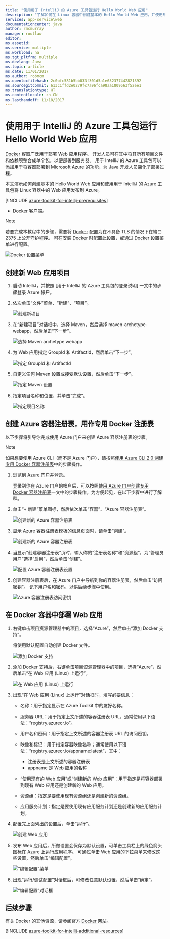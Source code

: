 ```yaml
---
title: "使用用于 IntelliJ 的 Azure 工具包运行 Hello World Web 应用"
description: "了解如何在 Linux 容器中创建基本的 Hello World Web 应用，并使用用于 IntelliJ 的 Azure 工具包将其发布到 Azure。"
services: app-service\web
documentationcenter: java
author: rmcmurray
manager: routlaw
editor: 
ms.assetid: 
ms.service: multiple
ms.workload: na
ms.tgt_pltfrm: multiple
ms.devlang: Java
ms.topic: article
ms.date: 11/01/2017
ms.author: robmcm
ms.openlocfilehash: 2c0bfc581b5bb033f301d5a1e632377442821392
ms.sourcegitcommit: 613c1ffd2e0279fc7a96fca98aa1809563f52ee1
ms.translationtype: HT
ms.contentlocale: zh-CN
ms.lasthandoff: 11/18/2017
---
```

# <a name="run-a-hello-world-web-app-in-a-linux-container-by-using-the-azure-toolkit-for-intellij"></a>使用用于 IntelliJ 的 Azure 工具包运行 Hello World Web 应用

[Docker] 容器广泛用于部署 Web 应用程序。 开发人员可在其中将其所有项目文件和依赖项整合成单个包，以便部署到服务器。 用于 IntelliJ 的 Azure 工具包可以添加用于将容器部署到 Microsoft Azure 的功能，为 Java 开发人员简化了部署过程。

本文演示如何创建基本的 Hello World Web 应用和使用用于 IntelliJ 的 Azure 工具包将 Linux 容器中的 Web 应用发布到 Azure。

[!INCLUDE [azure-toolkit-for-intellij-prerequisites](../includes/azure-toolkit-for-intellij-prerequisites.md)]
* [Docker] 客户端。

> [!NOTE]
>
> 若要完成本教程中的步骤，需要将 [Docker] 配置为在不具备 TLS 的情况下在端口 2375 上公开守护程序。 可在安装 Docker 时配置此设置，或通过 Docker 设置菜单进行配置。
>
> ![Docker 设置菜单][docker-settings-menu]
>

## <a name="create-a-new-web-app-project"></a>创建新 Web 应用项目

1. 启动 IntelliJ，并按照 [用于 IntelliJ 的 Azure 工具包的登录说明] 一文中的步骤登录 Azure 帐户。

1. 依次单击“文件”菜单、“新建”、“项目”。
   
   ![创建新项目][file-new-project]

1. 在“新建项目”对话框中，选择 Maven，然后选择 maven-archetype-webapp，然后单击“下一步”。
   
   ![选择 Maven archetype webapp][maven-archetype-webapp]
   
1. 为 Web 应用指定 GroupId 和 ArtifactId，然后单击“下一步”。
   
   ![指定 GroupId 和 ArtifactId][groupid-and-artifactid]

1. 自定义任何 Maven 设置或接受默认设置，然后单击“下一步”。
   
   ![指定 Maven 设置][maven-options]

1. 指定项目名称和位置，并单击“完成”。
   
   ![指定项目名称][project-name]

## <a name="create-an-azure-container-registry-to-use-as-a-private-docker-registry"></a>创建 Azure 容器注册表，用作专用 Docker 注册表

以下步骤将引导你完成使用 Azure 门户来创建 Azure 容器注册表的步骤。

> [!NOTE]
>
> 如果想要使用 Azure CLI（而不是 Azure 门户），请按照[使用 Azure CLI 2.0 创建专用 Docker 容器注册表][Create Docker Registry using Azure CLI]中的步骤操作。
>

1. 浏览到 [Azure 门户]并登录。

   登录到你在 Azure 门户的帐户后，可以按照[使用 Azure 门户创建专用 Docker 容器注册表]一文中的步骤操作，为方便起见，在以下步骤中进行了解释。

1. 单击“+ 新建”菜单图标，然后依次单击“容器”、“Azure 容器注册表”。
   
   ![创建新的 Azure 容器注册表][AR01]

1. 显示 Azure 容器注册表模板的信息页面时，请单击“创建”。 

   ![创建新的 Azure 容器注册表][AR02]

1. 当显示“创建容器注册表”页时，输入你的“注册表名称”和“资源组”，为“管理员用户”选择“启用”，然后单击“创建”。

   ![配置 Azure 容器注册表设置][AR03]

1. 创建容器注册表后，在 Azure 门户中导航到你的容器注册表，然后单击“访问密钥”。 记下用户名和密码，以供后续步骤中使用。

   ![Azure 容器注册表访问密钥][AR04]

## <a name="deploy-your-web-app-in-a-docker-container"></a>在 Docker 容器中部署 Web 应用

1. 右键单击项目资源管理器中的项目，选择“Azure”，然后单击“添加 Docker 支持”。

   将使用默认配置自动创建 Docker 文件。

   ![添加 Docker 支持][add-docker-support]

1. 添加 Docker 支持后，右键单击项目资源管理器中的项目，选择“Azure”，然后单击“在 Web 应用 (Linux) 上运行”。

   ![在 Web 应用 (Linux) 上运行][run-on-web-app-linux]

1. 出现“在 Web 应用 (Linux) 上运行”对话框时，填写必要信息：

   * 名称：用于指定显示在 Azure Toolkit 中的友好名称。 

   * 服务器 URL：用于指定上文所述的容器注册表 URL，通常使用以下语法：“registry.azurecr.io”。 

   * 用户名和密码：用于指定上文所述的容器注册表 URL 的访问密钥。 

   * 映像和标记：用于指定容器映像名称；通常使用以下语法：“registry.azurecr.io/appname:latest”，其中： 
      * 注册表是上文所述的容器注册表 
      * appname 是 Web 应用的名称 

   * “使用现有的 Web 应用”或“创建新的 Web 应用”：用于指定是将容器部署到现有 Web 应用还是创建新的 Web 应用。 

   * 资源组：指定是要使用现有资源组还是创建新的资源组。 

   * 应用服务计划：指定是要使用现有应用服务计划还是创建新的应用服务计划。 

1. 配置完上面列出的设置后，单击“运行”。

   ![创建 Web 应用][create-web-app]

1. 发布 Web 应用后，所做设置会保存为默认设置，可单击工具栏上的绿色箭头图标在 Azure 上运行应用程序。 可通过单击 Web 应用的下拉菜单来修改这些设置，然后单击“编辑配置”。

   ![“编辑配置”菜单][edit-configuration-menu]

1. 出现“运行/调试配置”对话框后，可修改任意默认设置，然后单击“确定”。

   ![“编辑配置”对话框][edit-configuration-dialog]

## <a name="next-steps"></a>后续步骤

有关 Docker 的其他资源，请参阅官方 [Docker 网站][Docker]。

[!INCLUDE [azure-toolkit-for-intellij-additional-resources](../includes/azure-toolkit-for-intellij-additional-resources.md)]

<!-- URL List -->

[Azure 门户]: https://portal.azure.com/
[使用 Azure 门户创建专用 Docker 容器注册表]: /azure/container-registry/container-registry-get-started-portal
[Azure Java Developer Center]: https://azure.microsoft.com/develop/java/
[Java Tools for Visual Studio Team Services]: https://java.visualstudio.com/
[Create Docker Registry using Azure CLI]: /azure/container-registry/container-registry-get-started-azure-cli

[Docker]: https://www.docker.com/
[Configuring artifacts]: https://www.jetbrains.com/help/idea/2016.1/configuring-artifacts.html

<!-- IMG List -->

[AR01]: media/azure-toolkit-for-intellij-hello-world-web-app-linux/AR01.png
[AR02]: media/azure-toolkit-for-intellij-hello-world-web-app-linux/AR02.png
[AR03]: media/azure-toolkit-for-intellij-hello-world-web-app-linux/AR03.png
[AR04]: media/azure-toolkit-for-intellij-hello-world-web-app-linux/AR04.png

[docker-settings-menu]: media/azure-toolkit-for-intellij-hello-world-web-app-linux/docker-settings-menu.png
[file-new-project]: media/azure-toolkit-for-intellij-hello-world-web-app-linux/file-new-project.png
[maven-archetype-webapp]: media/azure-toolkit-for-intellij-hello-world-web-app-linux/maven-archetype-webapp.png
[groupid-and-artifactid]: media/azure-toolkit-for-intellij-hello-world-web-app-linux/groupid-and-artifactid.png
[maven-options]: media/azure-toolkit-for-intellij-hello-world-web-app-linux/maven-options.png
[project-name]: media/azure-toolkit-for-intellij-hello-world-web-app-linux/project-name.png
[add-docker-support]: media/azure-toolkit-for-intellij-hello-world-web-app-linux/add-docker-support.png
[run-on-web-app-linux]: media/azure-toolkit-for-intellij-hello-world-web-app-linux/run-on-web-app-linux.png
[create-web-app]: media/azure-toolkit-for-intellij-hello-world-web-app-linux/create-web-app.png
[edit-configuration-menu]: media/azure-toolkit-for-intellij-hello-world-web-app-linux/edit-configuration-menu.png
[edit-configuration-dialog]: media/azure-toolkit-for-intellij-hello-world-web-app-linux/edit-configuration-dialog.png
[successfully-deployed]: media/azure-toolkit-for-intellij-hello-world-web-app-linux/successfully-deployed.png
